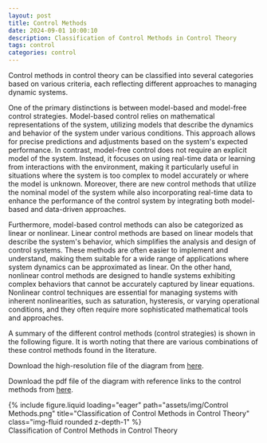 ```yaml
---
layout: post
title: Control Methods
date: 2024-09-01 10:00:10
description: Classification of Control Methods in Control Theory
tags: control
categories: control
---
```


Control methods in control theory can be classified into several categories based on various criteria, each reflecting different approaches to managing dynamic systems.

One of the primary distinctions is between model-based and model-free control strategies. Model-based control relies on mathematical representations of the system, utilizing models that describe the dynamics and behavior of the system under various conditions. This approach allows for precise predictions and adjustments based on the system's expected performance. In contrast, model-free control does not require an explicit model of the system. Instead, it focuses on using real-time data or learning from interactions with the environment, making it particularly useful in situations where the system is too complex to model accurately or where the model is unknown. Moreover, there are new control methods that utilize the nominal model of the system while also incorporating real-time data to enhance the performance of the control system by integrating both model-based and data-driven approaches.

Furthermore, model-based control methods can also be categorized as linear or nonlinear. Linear control methods are based on linear models that describe the system's behavior, which simplifies the analysis and design of control systems. These methods are often easier to implement and understand, making them suitable for a wide range of applications where system dynamics can be approximated as linear. On the other hand, nonlinear control methods are designed to handle systems exhibiting complex behaviors that cannot be accurately captured by linear equations. Nonlinear control techniques are essential for managing systems with inherent nonlinearities, such as saturation, hysteresis, or varying operational conditions, and they often require more sophisticated mathematical tools and approaches.

A summary of the different control methods (control strategies) is shown in the following figure. It is worth noting that there are various combinations of these control methods found in the literature. 

Download the high-resolution file of the diagram from [here](https://shahrajabian.github.io/assets/img/ControlMethods.png).

Download the pdf file of the diagram with reference links to the control methods from [here](https://shahrajabian.github.io/assets/pdf/Control_Methods.pdf).

<div class="row">
    <div class="col-sm mt-3 mt-md-0">
        {% include figure.liquid loading="eager" path="assets/img/Control Methods.png" title="Classification of Control Methods in Control Theory" class="img-fluid rounded z-depth-1" %}
        <div class="caption text-center">Classification of Control Methods in Control Theory</div>  
    </div>
</div>


